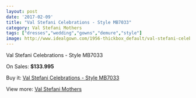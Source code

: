 ```yaml
---
layout: post
date: '2017-02-09'
title: "Val Stefani Celebrations - Style MB7033"
category: Val Stefani Mothers
tags: ["dresses","wedding","gowns","demure","style"]
image: http://www.idealgown.com/1956-thickbox_default/val-stefani-celebrations-style-mb7033.jpg
---
```

Val Stefani Celebrations - Style MB7033

On Sales: **$133.995**
<a href="https://www.idealgown.com/en/val-stefani-mothers/938-val-stefani-celebrations-style-mb7033.html"><amp-img layout="responsive" width="600" height="600" src="//www.idealgown.com/1956-thickbox_default/val-stefani-celebrations-style-mb7033.jpg" alt="Val Stefani Celebrations - Style MB7033 0" /></a>
<a href="https://www.idealgown.com/en/val-stefani-mothers/938-val-stefani-celebrations-style-mb7033.html"><amp-img layout="responsive" width="600" height="600" src="//www.idealgown.com/1957-thickbox_default/val-stefani-celebrations-style-mb7033.jpg" alt="Val Stefani Celebrations - Style MB7033 1" /></a>

Buy it: [Val Stefani Celebrations - Style MB7033](https://www.idealgown.com/en/val-stefani-mothers/938-val-stefani-celebrations-style-mb7033.html "Val Stefani Celebrations - Style MB7033")

View more: [Val Stefani Mothers](https://www.idealgown.com/en/12-val-stefani-mothers "Val Stefani Mothers")